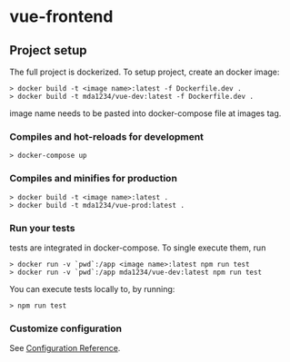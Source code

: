 # vue-frontend

## Project setup
The full project is dockerized. To setup project, create an docker image:
```
> docker build -t <image name>:latest -f Dockerfile.dev .
> docker build -t mda1234/vue-dev:latest -f Dockerfile.dev .
```
image name needs to be pasted into docker-compose file at images tag.

### Compiles and hot-reloads for development
```
> docker-compose up
```

### Compiles and minifies for production
```
> docker build -t <image name>:latest .
> docker build -t mda1234/vue-prod:latest .
```

### Run your tests
tests are integrated in docker-compose.
To single execute them, run
```
> docker run -v `pwd`:/app <image name>:latest npm run test
> docker run -v `pwd`:/app mda1234/vue-dev:latest npm run test
```
You can execute tests locally to, by running:
```
> npm run test
```

### Customize configuration
See [Configuration Reference](https://cli.vuejs.org/config/).
